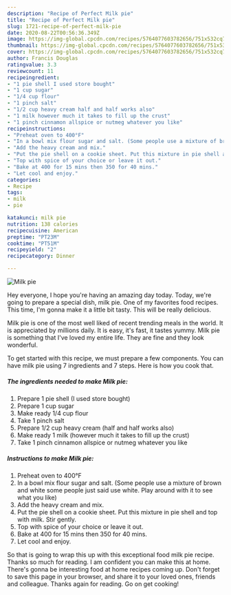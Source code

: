 ```yaml
---
description: "Recipe of Perfect Milk pie"
title: "Recipe of Perfect Milk pie"
slug: 1721-recipe-of-perfect-milk-pie
date: 2020-08-22T00:56:36.349Z
image: https://img-global.cpcdn.com/recipes/5764077603782656/751x532cq70/milk-pie-recipe-main-photo.jpg
thumbnail: https://img-global.cpcdn.com/recipes/5764077603782656/751x532cq70/milk-pie-recipe-main-photo.jpg
cover: https://img-global.cpcdn.com/recipes/5764077603782656/751x532cq70/milk-pie-recipe-main-photo.jpg
author: Francis Douglas
ratingvalue: 3.3
reviewcount: 11
recipeingredient:
- "1 pie shell I used store bought"
- "1 cup sugar"
- "1/4 cup flour"
- "1 pinch salt"
- "1/2 cup heavy cream half and half works also"
- "1 milk however much it takes to fill up the crust"
- "1 pinch cinnamon allspice or nutmeg whatever you like"
recipeinstructions:
- "Preheat oven to 400°F"
- "In a bowl mix flour sugar and salt. (Some people use a mixture of brown and white some people just said use white. Play around with it to see what you like)"
- "Add the heavy cream and mix."
- "Put the pie shell on a cookie sheet. Put this mixture in pie shell and top with milk. Stir gently."
- "Top with spice of your choice or leave it out."
- "Bake at 400 for 15 mins then 350 for 40 mins."
- "Let cool and enjoy."
categories:
- Recipe
tags:
- milk
- pie

katakunci: milk pie 
nutrition: 138 calories
recipecuisine: American
preptime: "PT23M"
cooktime: "PT51M"
recipeyield: "2"
recipecategory: Dinner

---
```



![Milk pie](https://img-global.cpcdn.com/recipes/5764077603782656/751x532cq70/milk-pie-recipe-main-photo.jpg)

Hey everyone, I hope you're having an amazing day today. Today, we're going to prepare a special dish, milk pie. One of my favorites food recipes. This time, I'm gonna make it a little bit tasty. This will be really delicious.

Milk pie is one of the most well liked of recent trending meals in the world. It is appreciated by millions daily. It is easy, it's fast, it tastes yummy. Milk pie is something that I've loved my entire life. They are fine and they look wonderful.




To get started with this recipe, we must prepare a few components. You can have milk pie using 7 ingredients and 7 steps. Here is how you cook that.

<!--inarticleads1-->

##### The ingredients needed to make Milk pie:

1. Prepare 1 pie shell (I used store bought)
1. Prepare 1 cup sugar
1. Make ready 1/4 cup flour
1. Take 1 pinch salt
1. Prepare 1/2 cup heavy cream (half and half works also)
1. Make ready 1 milk (however much it takes to fill up the crust)
1. Take 1 pinch cinnamon allspice or nutmeg whatever you like




<!--inarticleads2-->

##### Instructions to make Milk pie:

1. Preheat oven to 400°F
1. In a bowl mix flour sugar and salt. (Some people use a mixture of brown and white some people just said use white. Play around with it to see what you like)
1. Add the heavy cream and mix.
1. Put the pie shell on a cookie sheet. Put this mixture in pie shell and top with milk. Stir gently.
1. Top with spice of your choice or leave it out.
1. Bake at 400 for 15 mins then 350 for 40 mins.
1. Let cool and enjoy.




So that is going to wrap this up with this exceptional food milk pie recipe. Thanks so much for reading. I am confident you can make this at home. There's gonna be interesting food at home recipes coming up. Don't forget to save this page in your browser, and share it to your loved ones, friends and colleague. Thanks again for reading. Go on get cooking!
